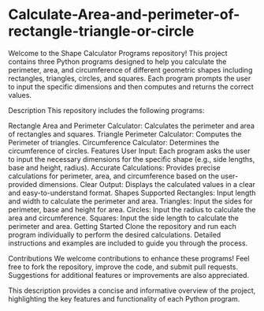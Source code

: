 # Calculate-Area-and-perimeter-of-rectangle-triangle-or-circle
Welcome to the Shape Calculator Programs repository! This project contains three Python programs designed to help you calculate the perimeter, area, and circumference of different geometric shapes including rectangles, triangles, circles, and squares. Each program prompts the user to input the specific dimensions and then computes and returns the correct values.

Description This repository includes the following programs:

Rectangle Area and Perimeter Calculator: Calculates the perimeter and area of rectangles and squares. Triangle Perimeter Calculator: Computes the Perimeter of triangles. Circumference Calculator: Determines the circumference of circles. Features User Input: Each program asks the user to input the necessary dimensions for the specific shape (e.g., side lengths, base and height, radius). Accurate Calculations: Provides precise calculations for perimeter, area, and circumference based on the user-provided dimensions. Clear Output: Displays the calculated values in a clear and easy-to-understand format. Shapes Supported Rectangles: Input length and width to calculate the perimeter and area. Triangles: Input the sides for perimeter, base and height for area. Circles: Input the radius to calculate the area and circumference. Squares: Input the side length to calculate the perimeter and area. Getting Started Clone the repository and run each program individually to perform the desired calculations. Detailed instructions and examples are included to guide you through the process.

Contributions We welcome contributions to enhance these programs! Feel free to fork the repository, improve the code, and submit pull requests. Suggestions for additional features or improvements are also appreciated.

This description provides a concise and informative overview of the project, highlighting the key features and functionality of each Python program.
